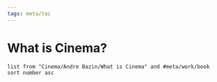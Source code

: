 ```yaml
---
tags: meta/toc
---
```


# What is Cinema?

```dataview
list from "Cinema/Andre Bazin/What is Cinema" and #meta/work/book 
sort number asc
```

